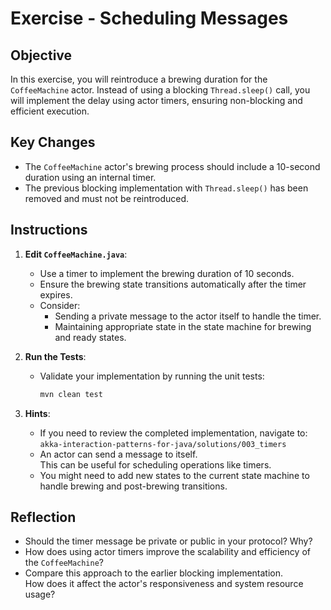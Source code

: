# Exercise - Scheduling Messages

## Objective

In this exercise, you will reintroduce a brewing duration for the `CoffeeMachine` actor. Instead of using a blocking
`Thread.sleep()` call, you will implement the delay using actor timers, ensuring non-blocking and efficient execution.

## Key Changes

- The `CoffeeMachine` actor's brewing process should include a 10-second duration using an internal timer.
- The previous blocking implementation with `Thread.sleep()` has been removed and must not be reintroduced.

## Instructions

1. **Edit `CoffeeMachine.java`**:
    - Use a timer to implement the brewing duration of 10 seconds.
    - Ensure the brewing state transitions automatically after the timer expires.
    - Consider:
        - Sending a private message to the actor itself to handle the timer.
        - Maintaining appropriate state in the state machine for brewing and ready states.

2. **Run the Tests**:
    - Validate your implementation by running the unit tests:

      ```bash
      mvn clean test
      ```

3. **Hints**:
    - If you need to review the completed implementation, navigate to:
      `akka-interaction-patterns-for-java/solutions/003_timers`
    - An actor can send a message to itself.\
      This can be useful for scheduling operations like timers.
    - You might need to add new states to the current state machine to handle brewing and post-brewing transitions.

## Reflection

- Should the timer message be private or public in your protocol? Why?
- How does using actor timers improve the scalability and efficiency of the `CoffeeMachine`?
- Compare this approach to the earlier blocking implementation.\
  How does it affect the actor's responsiveness and system resource usage?
